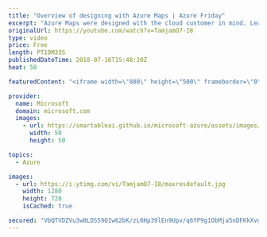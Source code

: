 ```yaml
---
title: "Overview of designing with Azure Maps | Azure Friday"
excerpt: "Azure Maps were designed with the cloud customer in mind. Learn about the cartography design process as well as the robust data behind the curtains.   For more information:  • Azure Maps (sample) https://aka.ms/azfr/413/01  • Azure Maps product page https://aka.ms/azfr/413/02  • Azure Maps pricing page"
originalUrl: https://youtube.com/watch?v=TamjamO7-I8
type: video
price: Free
length: PT10M33S
publishedDateTime: 2018-07-16T15:48:20Z
heat: 50

featuredContent: "<iframe width=\"800\" height=\"500\" frameborder=\"0\" src=\"https://www.youtube.com/embed/TamjamO7-I8\" allow=\"accelerometer; autoplay; encrypted-media; gyroscope; picture-in-picture\" allowfullscreen></iframe>"

provider:
  name: Microsoft
  domain: microsoft.com
  images:
    - url: https://smartableai.github.io/microsoft-azure/assets/images/organizations/microsoft.com-50x50.jpg
      width: 50
      height: 50

topics:
  - Azure

images:
  - url: https://i.ytimg.com/vi/TamjamO7-I8/maxresdefault.jpg
    width: 1280
    height: 720
    isCached: true

secured: "VbQTVDZVu3w0LDS59OIw62bK/zL6Hp39lEn9Upv/q6YP9g1ObMja5nDFKkXvgPZu6cCjlynk19/uYE1/AAXwI2Pxv7KEfaeP3LRDoomfsqUoVBY+SjbbONYkMpTfzwFKN9ZfvKVdAoW33kyOFjtZdVofskfz8ybk36cUwBPAdGTz6vJfsJP0cbI8WSKgv2MplyqxwuAjT5KAewnkXeztIwzF+corDD8SwDF4kA3SypfyqRb0+WeGOQswDHNQqFvP2NgUO2f+S2NZH7n8aj2DkvMKgMzSDJFxy7m7lGq20evwD2gklsvDuBaeG9mFxQXsEP2+0G7FB83YtaN/bkvp8orUZZdhLjCTsgLk5rPJeef6DAFv/N2/kAeuS0FF/qj3e0mkBBFo5AA+Y9ezLh9Ej/JLZzJ1ycrI78h2s7JDbQI=;jmNKIVMq44+qJP8snXxqGQ=="
---
```


